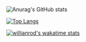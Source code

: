 ![Anurag's GitHub stats](https://github-readme-stats.vercel.app/api?username=Ludovick31&show_icons=true&theme=radical)

[![Top Langs](https://github-readme-stats.vercel.app/api/top-langs/?username=Ludovick31&layout=compact)](https://github.com/anuraghazra/github-readme-stats)


[![willianrod's wakatime stats](https://github-readme-stats.vercel.app/api/wakatime?username=ludovick31)](https://github.com/anuraghazra/github-readme-stats)
